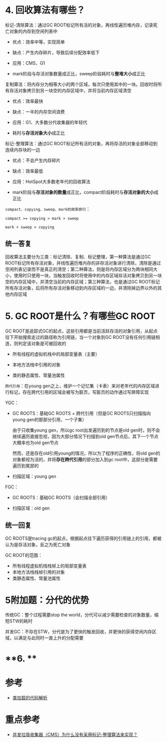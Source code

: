 # **4. 回收算法有哪些？**

标记-清除算法：通过GC ROOT标记所有活的对象，再线性遍历堆内存，记录死亡对象的内存到空闲列表中

- 优点：效率中等，实现简单

- 缺点：产生内存碎片，导致后续分配效率低下

- 应用：CMS、G1

- mark阶段与存活对象数量成正比，sweep阶段耗时与**整堆大小**成正比

复制算法：将内存分为相等大小的两个区域，每次只使用其中的一块。回收时将所有存活对象拷贝到另一块空的内存区域中，并将当前内存区域清空

- 优点：效率最快

- 缺点：一半的内存空间浪费

- 应用：G1、大多数分代收集器的年轻代

- 耗时与**存活对象大小**成正比

标记-整理算法：通过GC ROOT标记所有活的对象，再将存活的对象全部移动到连续内存块的一边

- 优点：不会产生内存碎片

- 缺点：效率最低

- 应用：HotSpot大多数老年代的回收算法

- mark阶段与**存活对象的数量**成正比，compact阶段耗时与**存活对象的大小**成正比

`compact、copying、sweep、mark的效率排行`：

    compact >= copying > mark > sweep

    mark + sweep > copying

## **统一答复**

回收算法主要分为三类：标记清除、复制、标记整理，第一种算法是通过GC ROOT标记所有存活对象，并线性遍历堆内存的非存活对象进行清除，清除是通过空闲列表记录而不是真正的清空；第二种算法，则是将内存区域分为两块相同大小，使用时只使用一块，当触发回收时将使用中的内存区域存活对象拷贝到另一块空的内存区域中，并清空当前的内存区域；第三种算法，也是通过GC ROOT标记所有存活对象，后将所有存活对象移动到内存区域的一边，并清除掉边界以外的其他内存区域

# **5. GC ROOT是什么？有哪些GC ROOT**

GC ROOT是追踪式GC的起点，这些引用都是当前活跃存活的对象引用，从起点往下开始搜索走过的路径称为引用链，当一个对象到GC ROOT没有任何引用链相连，则判定该对象是可被回收的

- 所有线程的虚拟机栈中的局部变量表（主要）

- 本地方法栈中引用的对象

- 类的静态属性、常量池属性

`跨代引用`：在young gen之上，维护一个记忆集（卡表）来对老年代的内存区域进行标记，存在跨代引用的区域会被写为脏页，写脏页的动作通过写屏障实现

YGC：

- GC ROOTS：基础GC ROOTS + 跨代引用（但是GC ROOTS只扫描指向young gen的那部分引用，一个子集）

    由于只收集young gen，所以gc root出发遍历到的节点是old gen时，则不会继续遍历直接忽视，因为大部分情况下扫描到old gen节点后，其下一个节点大概率也为old gen节点
     
    然而，还是存在old引用young的情况，所以为了程序的正确性，将old gen的对象都视为活的，并将**存在跨代引用**的部分加入到gc root中，这部分是需要遍历到尾部的

- 扫描区域：young gen

FGC：

- GC ROOTS：基础GC ROOTS（会扫描全部引用）

- 扫描区域：old gen

## **统一回复**

GC ROOTS是tracing gc的起点，根据起点往下遍历获得的引用链上的引用，都被认为是存活对象，反之为死亡对象

GC ROOT的范围：

- 所有线程虚拟机栈栈帧上的局部变量表
- 本地方法栈栈帧引用的对象
- 类静态属性、常量池属性

# **5附加题：分代的优势**

传统GC：整个过程需要stop the world，分代可以减少需要检查的对象数量，缩短STW的耗时

并发GC：不存在STW，分代是为了更快的触发回收，并更快的获得空闲内存区域，以满足与此同时一直上升的分配需要

# **6. **

# 参考
- [类加载的代码解析](https://blog.csdn.net/yangcheng33/article/details/52631940)

# 重点参考
- [并发垃圾收集器（CMS）为什么没有采用标记-整理算法来实现？](https://hllvm-group.iteye.com/group/topic/38223#post-248757)